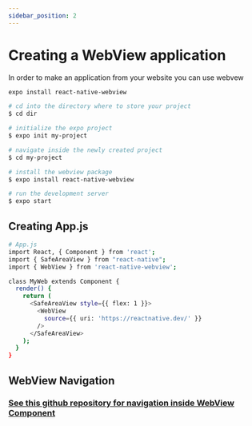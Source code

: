 ```yaml
---
sidebar_position: 2
---
```

# Creating a WebView application
In order to make an application from your website you can use webvew

```bash
expo install react-native-webview
```


```bash
# cd into the directory where to store your project
$ cd dir

# initialize the expo project
$ expo init my-project

# navigate inside the newly created project
$ cd my-project

# install the webview package
$ expo install react-native-webview

# run the development server
$ expo start
```

## Creating App.js
```bash
# App.js
import React, { Component } from 'react';
import { SafeAreaView } from "react-native";
import { WebView } from 'react-native-webview';

class MyWeb extends Component {
  render() {
    return (
      <SafeAreaView style={{ flex: 1 }}>
        <WebView 
          source={{ uri: 'https://reactnative.dev/' }} 
        />
      </SafeAreaView>
    );
  }
}
```
## WebView Navigation 
### [See this github repository for navigation inside WebView Component ](https://github.com/amandeepmittal/react-native-examples/tree/main/rnWebViewCustomNav)